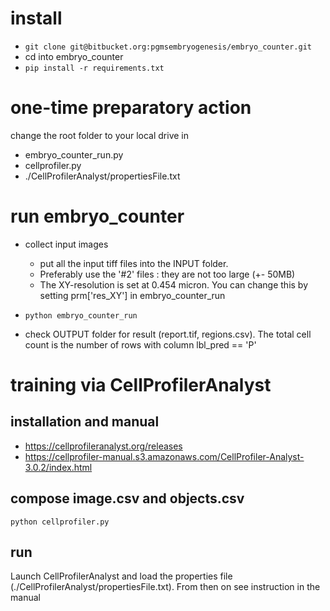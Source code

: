 # install 

* `git clone git@bitbucket.org:pgmsembryogenesis/embryo_counter.git`
* cd into embryo_counter
* `pip install -r requirements.txt`

# one-time preparatory action
change the root folder to your local drive in 
* embryo_counter_run.py
* cellprofiler.py
* ./CellProfilerAnalyst/propertiesFile.txt

# run embryo_counter
*  collect input images
    * put all the input tiff files into the INPUT folder.  
    * Preferably use the '#2' files : they are not too large (+- 50MB)
    * The XY-resolution is set at 0.454 micron. You can change this by setting prm['res_XY']  in embryo_counter_run
    
    
*  `python embryo_counter_run`

*  check OUTPUT folder for result (report.tif, regions.csv).  The total cell count is the number of rows with column lbl_pred == 'P'

# training via CellProfilerAnalyst
   
## installation and manual
* https://cellprofileranalyst.org/releases
* https://cellprofiler-manual.s3.amazonaws.com/CellProfiler-Analyst-3.0.2/index.html


## compose image.csv and objects.csv
`python cellprofiler.py`

## run
Launch CellProfilerAnalyst and load the properties file (./CellProfilerAnalyst/propertiesFile.txt).
From then on see instruction in the manual

